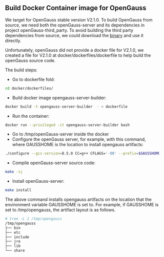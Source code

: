 ## Build Docker Container image for OpenGauss

We target for OpenGauss stable version V2.1.0. To build OpenGauss from source, we need both the openGauss-server and its dependencies in project openGauss-third_party. To avoid building the third party dependencies from source, we could download the [binary](https://opengauss.obs.cn-south-1.myhuaweicloud.com/2.1.0/openGauss-third_party_binarylibs.tar.gz) and use it directly.

Unfortunately, openGauss did not provide a docker file for V2.1.0, we created a file for V2.1.0 at docker/dockerfiles/dockerfile to help build the openGauss source code.

The build steps:
- Go to dockerfile fold:
```bash
cd docker/dockerfiles/
```
- Build docker image opengauss-server-builder:
```bash
docker build -t opengauss-server-builder  - < dockerfile
```
- Run the container:
```bash
docker run --privileged -it opengauss-server-builder bash
```
- Go to /tmp/openGauss-server inside the docker
- Configure the openGauss server, for example, with this command, where GAUSSHOME is the location to install opengauss artifacts:
```bash
./configure --gcc-version=8.5.0 CC=g++ CFLAGS='-O0' --prefix=$GAUSSHOME --3rd=/tmp/openGauss-third_party_binarylibs
```
- Compile openGauss-server source code:
```bash
make -sj
```
- Install openGauss-server:
```bash
make install
```
The above command installs opengauss artifacts on the location that the environment variable GAUSSHOME is set to.
For example, if GAUSSHOME is set to /tmp/opengauss, the artifact layout is as follows.

```bash
# tree -L 1 /tmp/opengauss
/tmp/opengauss
├── bin
├── etc
├── include
├── jre
├── lib
└── share
```
